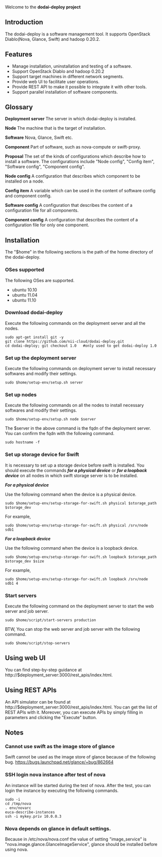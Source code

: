 Welcome to the **dodai-deploy project**

## Introduction
The dodai-deploy is a software management tool. It supports OpenStack Diablo(Nova, Glance, Swift) and hadoop 0.20.2.

## Features
* Manage installation, uninstallation and testing of a software.
* Support OpenStack Diablo and hadoop 0.20.2
* Support target machines in different network segments.
* Provide web UI to facilitate user operations.
* Provide REST API to make it possible to integrate it with other tools.
* Support parallel installation of software components.

## Glossary
**Deployment server**
The server in which dodai-deploy is installed.

**Node**
The machine that is the target of installation.

**Software**
Nova, Glance, Swift etc.

**Component**
Part of software, such as nova-compute or swift-proxy.

**Proposal**
The set of the kinds of configurations which describe how to install a software. The configurations include "Node config", "Config item", "Software config", "Component config".

**Node config**
A configuration that describes which component to be installed on a node.

**Config item**
A variable which can be used in the content of software config and component config.

**Software config**
A configuration that describes the content of a configuration file for all components.

**Component config**
A configuration that describes the content of a configuration file for only one component.

## Installation

The "$home" in the following sections is the path of the home directory of the dodai-deploy.

### OSes supported
The following OSes are supported.

* ubuntu 10.10
* ubuntu 11.04
* ubuntu 11.10

### Download dodai-deploy 
Execute the following commands on the deployment server and all the nodes.

    sudo apt-get install git -y
    git clone https://github.com/nii-cloud/dodai-deploy.git
    cd dodai-deploy; git checkout 1.0   #only used to get dodai-deploy 1.0

### Set up the deployment server
Execute the following commands on deployment server to install necessary softwares and modify their settings.

    sudo $home/setup-env/setup.sh server

### Set up nodes

Execute the following commands on all the nodes to install necessary softwares and modify their settings.

    sudo $home/setup-env/setup.sh node $server

The $server in the above command is the fqdn of the deployment server. You can confirm the fqdn with the following command.

    sudo hostname -f

### Set up storage device for Swift
It is necessary to set up a storage device before swift is installed. You should execute the commands ___for a physical device___ or ___for a loopback device___ on all nodes in which swift storage server is to be installed.

___For a physical device___

Use the following command when the device is a physical device.

    sudo $home/setup-env/setup-storage-for-swift.sh physical $storage_path $storage_dev

For example,

    sudo $home/setup-env/setup-storage-for-swift.sh physical /srv/node sdb1

___For a loopback device___

Use the following command when the device is a loopback device.

    sudo $home/setup-env/setup-storage-for-swift.sh loopback $storage_path $storage_dev $size

For example,

    sudo $home/setup-env/setup-storage-for-swift.sh loopback /srv/node sdb1 4

### Start servers
Execute the following command on the deployment server to start the web server and job server.

    sudo $home/script/start-servers production

BTW, You can stop the web server and job server with the following command.

    sudo $home/script/stop-servers

## Using web UI
You can find step-by-step guidance at http://$deployment_server:3000/rest_apis/index.html.

## Using REST APIs
An API simulator can be found at http://$deployment_server:3000/rest_apis/index.html. You can get the list of  REST APIs with it. Moreover, you can execute APIs by simply filling in parameters and clicking the "Execute" button.

## Notes

### Cannot use swift as the image store of glance

Swift cannot be used as the image store of glance because of the following bug. 
https://bugs.launchpad.net/glance/+bug/862664

### SSH login nova instance after test of nova
An instance will be started during the test of nova. After the test, you can login the instance by executing the following commands.

    sudo -i
    cd /tmp/nova
    . env/novarc
    euca-describe-instances
    ssh -i mykey.priv 10.0.0.3

### Nova depends on glance in default settings.

Because in /etc/nova/nova.conf the value of setting "image_service" is "nova.image.glance.GlanceImageService", glance should be installed before using nova.
